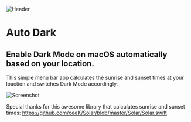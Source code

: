 ![Header](https://raw.githubusercontent.com/planecore/Auto-Dark/master/Assets/Header.png)

#  Auto Dark
## Enable Dark Mode on macOS automatically based on your location.

This simple menu bar app calculates the sunrise and sunset times at your loaction and switches Dark Mode accordingly.

![Screenshot](https://raw.githubusercontent.com/planecore/Auto-Dark/master/Assets/Screenshot.png)

Special thanks for this awesome library that calculates sunrise and sunset times: https://github.com/ceeK/Solar/blob/master/Solar/Solar.swift
